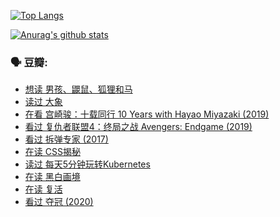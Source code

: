 [![Top Langs](https://github-readme-stats.vercel.app/api/top-langs/?username=w940853815)](https://github.com/anuraghazra/github-readme-stats)

[![Anurag's github stats](https://github-readme-stats.vercel.app/api?username=w940853815)](https://github.com/anuraghazra/github-readme-stats)

### 🗣 豆瓣:

<!-- DOUBAN-ACTIVITIES:START -->
- [想读 男孩、鼹鼠、狐狸和马](https://www.douban.com/doubanapp/dispatch?uri=/status/3243626923/)
- [读过 大象](https://www.douban.com/doubanapp/dispatch?uri=/status/3243573147/)
- [在看 宫崎骏：十载同行 10 Years with Hayao Miyazaki‎ (2019)](https://www.douban.com/doubanapp/dispatch?uri=/status/3241074321/)
- [看过 复仇者联盟4：终局之战 Avengers: Endgame‎ (2019)](https://www.douban.com/doubanapp/dispatch?uri=/status/3240572430/)
- [看过 拆弹专家‎ (2017)](https://www.douban.com/doubanapp/dispatch?uri=/status/3238793545/)
- [在读 CSS揭秘](https://www.douban.com/doubanapp/dispatch?uri=/status/3231190668/)
- [读过 每天5分钟玩转Kubernetes](https://www.douban.com/doubanapp/dispatch?uri=/status/3231178381/)
- [在读 黑白画境](https://www.douban.com/doubanapp/dispatch?uri=/status/3230062071/)
- [在读 复活](https://www.douban.com/doubanapp/dispatch?uri=/status/3230042899/)
- [看过 夺冠‎ (2020)](https://www.douban.com/doubanapp/dispatch?uri=/status/3229896853/)
<!-- DOUBAN-ACTIVITIES:END -->
<!--
**w940853815/w940853815** is a ✨ _special_ ✨ repository because its `README.md` (this file) appears on your GitHub profile.

Here are some ideas to get you started:

- 🔭 I’m currently working on ...
- 🌱 I’m currently learning ...
- 👯 I’m looking to collaborate on ...
- 🤔 I’m looking for help with ...
- 💬 Ask me about ...
- 📫 How to reach me: ...
- 😄 Pronouns: ...
- ⚡ Fun fact: ...
-->
